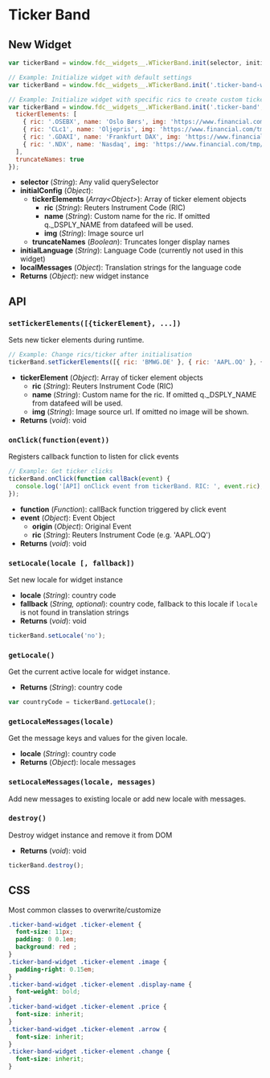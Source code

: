 # Ticker Band

## New Widget

```js
var tickerBand = window.fdc__widgets__.WTickerBand.init(selector, initialConfig, initialLanguage, localMessages);

// Example: Initialize widget with default settings
var tickerBand = window.fdc__widgets__.WTickerBand.init('.ticker-band-widget');

// Example: Initialize widget with specific rics to create custom tickers
var tickerBand = window.fdc__widgets__.WTickerBand.init('.ticker-band', {
  tickerElements: [
    { ric: '.OSEBX', name: 'Oslo Børs', img: 'https://www.financial.com/tmp/osebx.jpg' },
    { ric: 'CLc1', name: 'Oljepris', img: 'https://www.financial.com/tmp/clc1.jpg' },
    { ric: '.GDAXI', name: 'Frankfurt DAX', img: 'https://www.financial.com/tmp/gdaxi.jpg' },
    { ric: '.NDX', name: 'Nasdaq', img: 'https://www.financial.com/tmp/ndx.jpg' }
  ],
  truncateNames: true
});
```

- **selector** (_String_): Any valid querySelector
- **initialConfig** (_Object_):
  - **tickerElements** (_Array&lt;Object&gt;_): Array of ticker element objects
    - **ric** (_String_): Reuters Instrument Code (RIC)
    - **name** (_String_): Custom name for the ric. If omitted q._DSPLY_NAME from datafeed will be used.
    - **img** (_String_): Image source url
  - **truncateNames** (_Boolean_): Truncates longer display names
- **initialLanguage** (_String_): Language Code (currently not used in this widget)
- **localMessages** (_Object_): Translation strings for the language code
- **Returns** (_Object_): new widget instance

## API

### `setTickerElements([{tickerElement}, ...])`

Sets new ticker elements during runtime.

```js
// Example: Change rics/ticker after initialisation
tickerBand.setTickerElements([{ ric: 'BMWG.DE' }, { ric: 'AAPL.OQ' }, { ric: 'GOOG.O' }]);
```

- **tickerElement** (_Object_): Array of ticker element objects
  - **ric** (_String_): Reuters Instrument Code (RIC)
  - **name** (_String_): Custom name for the ric. If omitted q._DSPLY_NAME from datafeed will be used.
  - **img** (_String_): Image source url. If omitted no image will be shown.
- **Returns** (_void_): void

### `onClick(function(event))`

Registers callback function to listen for click events

```js
// Example: Get ticker clicks
tickerBand.onClick(function callBack(event) {
  console.log('[API] onClick event from tickerBand. RIC: ', event.ric);
});
```

- **function** (_Function_): callBack function triggered by click event
- **event** (_Object_): Event Object
  - **origin** (_Object_): Original Event
  - **ric** (_String_): Reuters Instrument Code (e.g. 'AAPL.OQ')
- **Returns** (_void_): void

### `setLocale(locale [, fallback])`

Set new locale for widget instance

- **locale** (_String_): country code
- **fallback** (_String, optional_): country code, fallback to this locale if `locale` is not found in translation strings
- **Returns** (_void_): void

```js
tickerBand.setLocale('no');
```

### `getLocale()`

Get the current active locale for widget instance.

- **Returns** (_String_): country code

```js
var countryCode = tickerBand.getLocale();
```

### `getLocaleMessages(locale)`

Get the message keys and values for the given locale.

- **locale** (_String_): country code
- **Returns** (_Object_): locale messages

### `setLocaleMessages(locale, messages)`

Add new messages to existing locale or add new locale with messages.

### `destroy()`

Destroy widget instance and remove it from DOM

- **Returns** (_void_): void

```js
tickerBand.destroy();
```

## CSS

Most common classes to overwrite/customize

```css
.ticker-band-widget .ticker-element {
  font-size: 11px;
  padding: 0 0.1em;
  background: red ;
}
.ticker-band-widget .ticker-element .image {
  padding-right: 0.15em;
}
.ticker-band-widget .ticker-element .display-name {
  font-weight: bold;
}
.ticker-band-widget .ticker-element .price {
  font-size: inherit;
}
.ticker-band-widget .ticker-element .arrow {
  font-size: inherit;
}
.ticker-band-widget .ticker-element .change {
  font-size: inherit;
}
```
